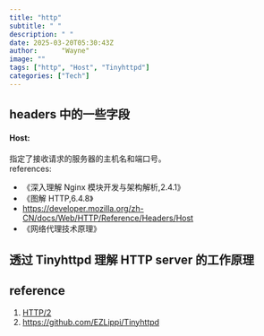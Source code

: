 ```yaml
---
title: "http"
subtitle: " "
description: " "
date: 2025-03-20T05:30:43Z
author:      "Wayne"
image: ""
tags: ["http", "Host", "Tinyhttpd"]
categories: ["Tech"]
---
```


## headers 中的一些字段

#### Host:

指定了接收请求的服务器的主机名和端口号。  
references:

- 《深入理解 Nginx 模块开发与架构解析,2.4.1》
- 《图解 HTTP,6.4.8》
- https://developer.mozilla.org/zh-CN/docs/Web/HTTP/Reference/Headers/Host
- 《网络代理技术原理》

## 透过 Tinyhttpd 理解 HTTP server 的工作原理

## reference

1. [HTTP/2](https://developer.mozilla.org/zh-CN/docs/Web/HTTP/Overview)
2. https://github.com/EZLippi/Tinyhttpd
